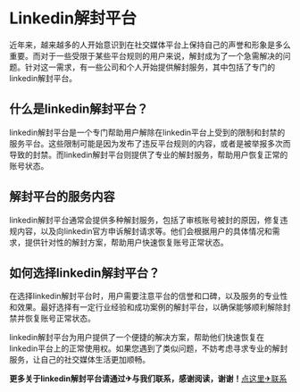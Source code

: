 # Linkedin解封平台

近年来，越来越多的人开始意识到在社交媒体平台上保持自己的声誉和形象是多么重要。而对于一些受限于某些平台规则的用户来说，解封成为了一个急需解决的问题。针对这一需求，有一些公司和个人开始提供解封服务，其中包括了专门的linkedin解封平台。

## 什么是linkedin解封平台？

linkedin解封平台是一个专门帮助用户解除在linkedin平台上受到的限制和封禁的服务平台。这些限制可能是因为发布了违反平台规则的内容，或者是被举报多次而导致的封禁。而linkedin解封平台则提供了专业的解封服务，帮助用户恢复正常的账号状态。

## 解封平台的服务内容

linkedin解封平台通常会提供多种解封服务，包括了审核账号被封的原因，修复违规内容，以及向linkedin官方申诉解封请求等。他们会根据用户的具体情况和需求，提供针对性的解封方案，帮助用户快速恢复账号正常状态。

## 如何选择linkedin解封平台？

在选择linkedin解封平台时，用户需要注意平台的信誉和口碑，以及服务的专业性和效果。最好选择有一定行业经验和成功案例的解封平台，以确保能够顺利解除封禁并恢复账号正常状态。

linkedin解封平台为用户提供了一个便捷的解决方案，帮助他们快速恢复在linkedin平台上的正常使用权。如果您遇到了类似问题，不妨考虑寻求专业的解封服务，让自己的社交媒体生活更加顺畅。

**更多关于linkedin解封平台请通过✈与我们联系，感谢阅读，谢谢！**[点这里✈联系](https://ww.k02.cc)